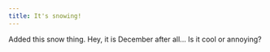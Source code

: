 ```yaml
---
title: It's snowing!
---
```

Added this snow thing. Hey, it is December after all... Is it cool or annoying?
